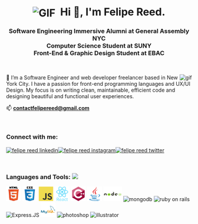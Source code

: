 <!--
**felipereed/felipereed** is a ✨ _special_ ✨ repository because its `README.md` (this file) appears on your GitHub profile.
-->

<h1 align="center"> <img align="center" alt="GIF" height="50px" src="https://media.giphy.com/media/du3J3cXyzhj75IOgvA/giphy.gif" /> &nbsp;Hi 👋, I'm Felipe Reed.</h1>
<h3 align="center">Software Engineering Immersive Alumni at General Assembly NYC <br> Computer Science Student at SUNY <br> Front-End & Graphic Design Student at EBAC</h3>

<br>

<p><img align="right" src="https://media3.giphy.com/media/R03zWv5p1oNSQd91EP/giphy.gif?cid=ecf05e47oduvs5ar6p8paprwjuoui665ag09mbjgexe2yz9m&rid=giphy.gif&ct=g" alt="gif" /></p>


🌱 I’m a Software Engineer and web developer freelancer based in New York City. 
I have a passion for front-end programming languages and UX/UI Design. 
My focus is on writing clean, maintainable, efficient code and designing beautiful and functional user experiences.

📫 **contactfelipereed@gmail.com**

<br>

<h3 align="left">Connect with me:</h3>
<p align="left"><a href="https://www.linkedin.com/in/felipereed/" target="blank"><img align="center" src="https://raw.githubusercontent.com/rahuldkjain/github-profile-readme-generator/master/src/images/icons/Social/linked-in-alt.svg" alt="felipe reed linkedin" height="30" width="40" /></a><a href="https://www.instagram.com/_felipereed/" target="blank"><img align="center" src="https://raw.githubusercontent.com/rahuldkjain/github-profile-readme-generator/master/src/images/icons/Social/instagram.svg" alt="felipe reed instagram" height="30" width="40" /></a><a href="https://twitter.com/_felipereed" target="blank"><img align="center" src="https://raw.githubusercontent.com/rahuldkjain/github-profile-readme-generator/master/src/images/icons/Social/twitter.svg" alt="felipe reed twitter" height="30" width="40" /></a></p>

<br>

<h3 align="left"> Languages and Tools: <img src = "https://media2.giphy.com/media/QssGEmpkyEOhBCb7e1/giphy.gif?cid=ecf05e47a0n3gi1bfqntqmob8g9aid1oyj2wr3ds3mg700bl&rid=giphy.gif" width = 32px></h3>
<p lign="left"><img src="https://raw.githubusercontent.com/devicons/devicon/master/icons/html5/html5-original-wordmark.svg" alt="html5" width="40" height="40" />&nbsp;<img src="https://raw.githubusercontent.com/devicons/devicon/master/icons/css3/css3-original-wordmark.svg" alt="css3" width="40" height="40" />&nbsp;<img src="https://raw.githubusercontent.com/devicons/devicon/master/icons/javascript/javascript-original.svg" alt="javascript" width="40" height="40" />&nbsp;<img src="https://raw.githubusercontent.com/devicons/devicon/master/icons/react/react-original-wordmark.svg" alt="react" width="40" height="40" />&nbsp;<img src="https://raw.githubusercontent.com/devicons/devicon/master/icons/cplusplus/cplusplus-original.svg" alt="c++" width="40" height="40" />&nbsp;<img src="https://raw.githubusercontent.com/devicons/devicon/master/icons/java/java-original.svg" alt="java" width="40" height="40" />&nbsp;<img src="https://raw.githubusercontent.com/devicons/devicon/master/icons/nodejs/nodejs-original-wordmark.svg" alt="nodejs" width="50" height="40" />&nbsp;<img src="https://upload.wikimedia.org/wikipedia/commons/e/eb/MongoDB_Logo.png" alt="mongodb" width="100" height="40" />&nbsp;<img src="https://upload.wikimedia.org/wikipedia/commons/6/62/Ruby_On_Rails_Logo.svg" alt="ruby on rails" width="100" height="40" />&nbsp;<img src="https://upload.wikimedia.org/wikipedia/commons/6/64/Expressjs.png" alt="Express.JS" width="100" height="40" />&nbsp;<img src="https://raw.githubusercontent.com/devicons/devicon/master/icons/mysql/mysql-original-wordmark.svg" alt="mysql" width="40" height="40" />&nbsp;<img src="https://upload.wikimedia.org/wikipedia/commons/c/cf/Adobe_Photoshop_Express_logo.svg" alt="photoshop" width="40" height="40" />&nbsp;<img src="https://www.vectorlogo.zone/logos/adobe_illustrator/adobe_illustrator-icon.svg" alt="illustrator" width="40" height="40" />  
</p>
